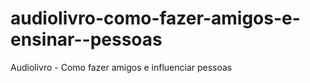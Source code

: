 # audiolivro-como-fazer-amigos-e-ensinar--pessoas
Audiolivro - Como fazer amigos e influenciar pessoas
